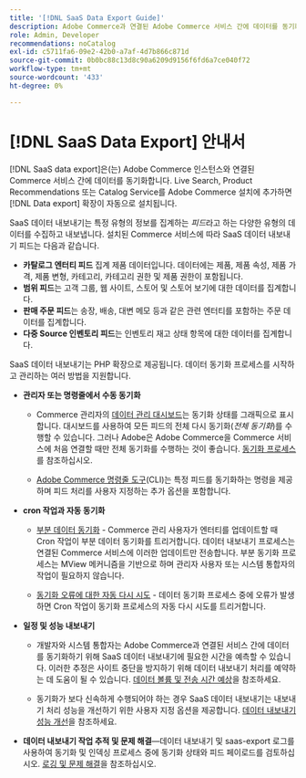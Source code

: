 ```yaml
---
title: '[!DNL SaaS Data Export Guide]'
description: Adobe Commerce과 연결된 Adobe Commerce 서비스 간에 데이터를 동기화하는 Commerce SaaS 서비스용  [!DNL data export] 확장 사용에 대해 알아봅니다.
role: Admin, Developer
recommendations: noCatalog
exl-id: c5711fa6-09e2-42b0-a7af-4d7b866c871d
source-git-commit: 0b0bc88c13d8c90a6209d9156f6fd6a7ce040f72
workflow-type: tm+mt
source-wordcount: '433'
ht-degree: 0%

---
```


# [!DNL SaaS Data Export] 안내서

[!DNL SaaS data export]은(는) Adobe Commerce 인스턴스와 연결된 Commerce 서비스 간에 데이터를 동기화합니다. Live Search, Product Recommendations 또는 Catalog Service를 Adobe Commerce 설치에 추가하면 [!DNL Data export] 확장이 자동으로 설치됩니다.

SaaS 데이터 내보내기는 특정 유형의 정보를 집계하는 _피드_&#x200B;라고 하는 다양한 유형의 데이터를 수집하고 내보냅니다. 설치된 Commerce 서비스에 따라 SaaS 데이터 내보내기 피드는 다음과 같습니다.

- **카탈로그 엔터티 피드** 집계 제품 데이터입니다. 데이터에는 제품, 제품 속성, 제품 가격, 제품 변형, 카테고리, 카테고리 권한 및 제품 권한이 포함됩니다.
- **범위 피드**&#x200B;는 고객 그룹, 웹 사이트, 스토어 및 스토어 보기에 대한 데이터를 집계합니다.
- **판매 주문 피드**&#x200B;는 송장, 배송, 대변 메모 등과 같은 관련 엔터티를 포함하는 주문 데이터를 집계합니다.
- **다중 Source 인벤토리 피드**&#x200B;는 인벤토리 재고 상태 항목에 대한 데이터를 집계합니다.

SaaS 데이터 내보내기는 PHP 확장으로 제공됩니다. 데이터 동기화 프로세스를 시작하고 관리하는 여러 방법을 지원합니다.

- **관리자 또는 명령줄에서 수동 동기화**

   - Commerce 관리자의 [데이터 관리 대시보드](https://experienceleague.adobe.com/en/docs/commerce-admin/systems/data-transfer/data-dashboard)는 동기화 상태를 그래픽으로 표시합니다. 대시보드를 사용하여 모든 피드의 전체 다시 동기화(_전체 동기화_)를 수행할 수 있습니다. 그러나 Adobe은 Adobe Commerce을 Commerce 서비스에 처음 연결할 때만 전체 동기화를 수행하는 것이 좋습니다. [동기화 프로세스](data-synchronization.md)를 참조하십시오.

   - [Adobe Commerce 명령줄 도구](https://experienceleague.adobe.com/en/docs/commerce-operations/configuration-guide/cli/config-cli)(CLI)는 특정 피드를 동기화하는 명령을 제공하며 피드 처리를 사용자 지정하는 추가 옵션을 포함합니다.

- **cron 작업과 자동 동기화**

   - [부분 데이터 동기화](data-synchronization.md#partial-synchronization-with-cron-jobs) - Commerce 관리 사용자가 엔터티를 업데이트할 때 Cron 작업이 부분 데이터 동기화를 트리거합니다. 데이터 내보내기 프로세스는 연결된 Commerce 서비스에 이러한 업데이트만 전송합니다. 부분 동기화 프로세스는 MView 메커니즘을 기반으로 하며 관리자 사용자 또는 시스템 통합자의 작업이 필요하지 않습니다.

   - [동기화 오류에 대한 자동 다시 시도](data-synchronization.md#failed-items-sync-for-error-recovery) - 데이터 동기화 프로세스 중에 오류가 발생하면 Cron 작업이 동기화 프로세스의 자동 다시 시도를 트리거합니다.

- **일정 및 성능 내보내기**

   - 개발자와 시스템 통합자는 Adobe Commerce과 연결된 서비스 간에 데이터를 동기화하기 위해 SaaS 데이터 내보내기에 필요한 시간을 예측할 수 있습니다. 이러한 추정은 사이트 중단을 방지하기 위해 데이터 내보내기 처리를 예약하는 데 도움이 될 수 있습니다. [데이터 볼륨 및 전송 시간 예상](estimate-data-volume-sync-time.md)을 참조하세요.

   - 동기화가 보다 신속하게 수행되어야 하는 경우 SaaS 데이터 내보내기는 내보내기 처리 성능을 개선하기 위한 사용자 지정 옵션을 제공합니다. [데이터 내보내기 성능 개선](customize-export-processing.md)을 참조하세요.

- **데이터 내보내기 작업 추적 및 문제 해결**—데이터 내보내기 및 saas-export 로그를 사용하여 동기화 및 인덱싱 프로세스 중에 동기화 상태와 피드 페이로드를 검토하십시오. [로깅 및 문제 해결](troubleshooting-logging.md)을 참조하십시오.
